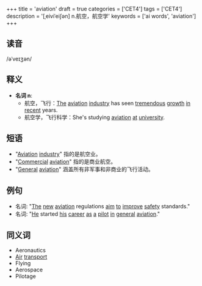+++
title = 'aviation'
draft = true
categories = ['CET4']
tags = ['CET4']
description = '[ˌeiviˈei∫ən] n.航空，航空学'
keywords = ['ai words', 'aviation']
+++

## 读音
/əˈveɪʒən/

## 释义
- **名词 n**:
    - 航空，飞行：[The](/zh/post/the/) [aviation](/zh/post/aviation/) [industry](/zh/post/industry/) has seen [tremendous](/zh/post/tremendous/) [growth](/zh/post/growth/) [in](/zh/post/in/) [recent](/zh/post/recent/) years.
    - 航空学，飞行科学：She's studying [aviation](/zh/post/aviation/) [at](/zh/post/at/) [university](/zh/post/university/).

## 短语
- "[Aviation](/zh/post/aviation/) [industry](/zh/post/industry/)" 指的是航空业。
- "[Commercial](/zh/post/commercial/) [aviation](/zh/post/aviation/)" 指的是商业航空。
- "[General](/zh/post/general/) [aviation](/zh/post/aviation/)" 涵盖所有非军事和非商业的飞行活动。

## 例句
- 名词: "[The](/zh/post/the/) [new](/zh/post/new/) [aviation](/zh/post/aviation/) regulations [aim](/zh/post/aim/) [to](/zh/post/to/) [improve](/zh/post/improve/) [safety](/zh/post/safety/) standards."
- 名词: "[He](/zh/post/he/) started [his](/zh/post/his/) [career](/zh/post/career/) [as](/zh/post/as/) [a](/zh/post/a/) [pilot](/zh/post/pilot/) [in](/zh/post/in/) [general](/zh/post/general/) [aviation](/zh/post/aviation/)."

## 同义词
- Aeronautics
- [Air](/zh/post/air/) [transport](/zh/post/transport/)
- Flying
- Aerospace
- Pilotage
